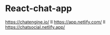 # React-chat-app
https://chatengine.io/ II
https://app.netlify.com/ II
https://chatsocial.netlify.app/
